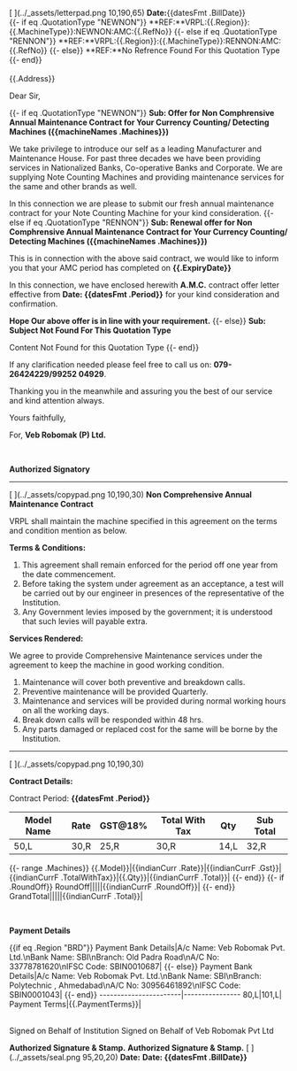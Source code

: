 [ ](../_assets/letterpad.png 10,190,65)
**Date:**{{datesFmt .BillDate}}
<br/>
{{- if eq .QuotationType "NEWNON"}} 
**REF:**VRPL:{{.Region}}:{{.MachineType}}:NEWNON:AMC:{{.RefNo}}
{{- else if eq .QuotationType "RENNON"}}
**REF:**VRPL:{{.Region}}:{{.MachineType}}:RENNON:AMC:{{.RefNo}}
{{- else}}
**REF:**No Refrence Found For this Quotation Type
{{- end}}
<br/>                          
{{.Address}}

Dear Sir,

{{- if eq .QuotationType "NEWNON"}}
**Sub: Offer for Non Comphrensive Annual Maintenance Contract for Your Currency Counting/ Detecting Machines ({{machineNames .Machines}})**

We take privilege to introduce our self as a leading Manufacturer and Maintenance House. For past three decades we have been providing services in Nationalized Banks, Co-operative Banks and Corporate. We are supplying Note Counting Machines and providing maintenance services for the same and other brands as well.

In this connection we are please to submit our fresh annual maintenance contract for your Note Counting Machine for your kind consideration.
{{- else if eq .QuotationType "RENNON"}}
**Sub: Renewal offer for Non Comphrensive Annual Maintenance Contract for Your Currency Counting/ Detecting Machines ({{machineNames .Machines}})**

This is in connection with the above said contract, we would like to inform you that your AMC period has completed on **{{.ExpiryDate}}**

In this connection, we have enclosed herewith **A.M.C.** contract offer letter effective from **Date: {{datesFmt .Period}}** for your kind consideration and confirmation.

**Hope Our above offer is in line with your requirement.**
{{- else}}
**Sub: Subject Not Found For This Quotation Type**

Content Not Found for this Quotation Type
{{- end}}

If any clarification needed please feel free to call us on: **079-26424229/99252 04929**.

Thanking you in the meanwhile and assuring you the best of our service and kind attention always.

Yours faithfully,


For, **Veb Robomak (P) Ltd.**

<br/>

**Authorized Signatory**

---------------------------
[ ](../_assets/copypad.png 10,190,30)
**Non Comprehensive Annual Maintenance Contract**

VRPL shall maintain the machine specified in this agreement on the terms and condition mention as below.

**Terms & Conditions:**

1. This agreement shall remain enforced for the period off one year from the date commencement.
2. Before taking the system under agreement as an acceptance, a test will be carried out by our engineer in presences of the representative of the Institution.
3. Any Government levies imposed by the government; it is understood that such levies will payable extra.

**Services Rendered:**

We agree to provide Comprehensive Maintenance services under the agreement to keep the machine in good working condition.

1. Maintenance will cover both preventive and breakdown calls. 
2. Preventive maintenance will be provided Quarterly.
3. Maintenance and services will be provided during normal working hours on all the working days.
4. Break down calls will be responded within 48 hrs.
5. Any parts damaged or replaced cost for the same will be borne by the Institution.

------------------------
[ ](../_assets/copypad.png 10,190,30)

**Contract Details:**

Contract Period: **{{datesFmt .Period}}**

Model Name|Rate|GST@18%|Total With Tax|Qty|Sub Total|
----------|----|-------|--------------|---|---------|
50,L|30,R|25,R|30,R|14,L|32,R|
{{- range .Machines}}
{{.Model}}|{{indianCurr .Rate}}|{{indianCurrF .Gst}}|{{indianCurrF .TotalWithTax}}|{{.Qty}}|{{indianCurrF .Total}}|
{{- end}}
{{- if .RoundOff}}
RoundOff|||||{{indianCurrF .RoundOff}}|
{{- end}}
GrandTotal|||||{{indianCurrF .Total}}|


<br/>

**Payment Details**

{{if eq .Region "BRD"}}
Payment Bank Details|A/c Name: Veb Robomak Pvt. Ltd.\nBank Name: SBI\nBranch: Old Padra Road\nA/C No: 33778781620\nIFSC Code: SBIN0010687|
{{- else}}
Payment Bank Details|A/c Name: Veb Robomak Pvt. Ltd.\nBank Name: SBI\nBranch: Polytechnic , Ahmedabad\nA/C No: 30956461892\nIFSC Code: SBIN0001043|
{{- end}}
-----------------------|----------------
80,L|101,L|
Payment Terms|{{.PaymentTerms}}|

<br/>
Signed on Behalf of Institution                Signed on Behalf of Veb Robomak Pvt Ltd

<br/>

**Authorized Signature & Stamp.**           **Authorized Signature & Stamp.**
[ ](../_assets/seal.png 95,20,20)
**Date:**                                                       **Date: {{datesFmt .BillDate}}**
